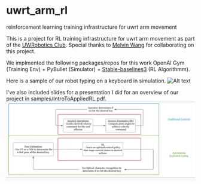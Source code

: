 # uwrt_arm_rl
reinforcement learning training infrastructure for uwrt arm movement

This is a project for RL training infrastructure for uwrt arm movement as part of the [UWRobotics Club](https://github.com/uwrobotics).
Special thanks to [Melvin Wang](https://github.com/uwrobotics) for collaborating on this project.

We implmented the following packages/repos for this work OpenAI Gym (Training Env) + PyBullet (Simulator) + [Stable-baselines3](https://stable-baselines3.readthedocs.io/en/master/) (RL Algorithmm).

Here is a sample of our robot typing on a keyboard in simulation.
![Alt text](samples/demo.gif?raw=true "Title")

I've also included slides for a presentation I did for an overview of our project in samples/IntroToAppliedRL.pdf.
![Alt text](samples/overview.png?raw=true "Title")